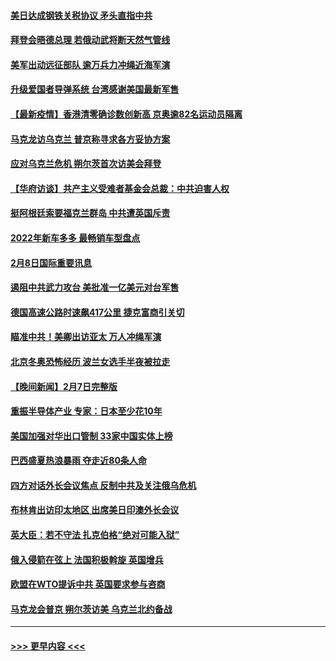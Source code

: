 #### [美日达成钢铁关税协议 矛头直指中共](../pages/prog202/a103343161.md?t=02091101) 
#### [拜登会晤德总理 若俄动武将断天然气管线](../pages/prog202/a103343189.md?t=02091101) 
#### [美军出动远征部队 逾万兵力冲绳近海军演](../pages/prog202/a103343156.md?t=02091101) 
#### [升级爱国者导弹系统 台湾感谢美国最新军售](../pages/prog202/a103343145.md?t=02091101) 
#### [【最新疫情】香港清零确诊数创新高 京奥逾82名运动员隔离](../pages/prog202/a103343049.md?t=02091101) 
#### [马克龙访乌克兰 普京称寻求各方妥协方案](../pages/prog202/a103342954.md?t=02091101) 
#### [应对乌克兰危机 朔尔茨首次访美会拜登](../pages/prog202/a103342947.md?t=02091101) 
#### [【华府访谈】共产主义受难者基金会总裁：中共迫害人权](../pages/prog202/a103342930.md?t=02091101) 
#### [挺阿根廷索要福克兰群岛 中共遭英国斥责](../pages/prog202/a103342790.md?t=02091101) 
#### [2022年新车多多 最畅销车型盘点](../pages/prog202/a103342839.md?t=02091101) 
#### [2月8日国际重要讯息](../pages/prog202/a103342672.md?t=02091101) 
#### [遏阻中共武力攻台 美批准一亿美元对台军售](../pages/prog202/a103342662.md?t=02091101) 
#### [德国高速公路时速飙417公里 捷克富商引关切](../pages/prog202/a103342520.md?t=02091101) 
#### [瞄准中共！美卿出访亚太 万人冲绳军演](../pages/prog202/a103342575.md?t=02091101) 
#### [北京冬奥恐怖经历 波兰女选手半夜被拉走](../pages/prog202/a103342532.md?t=02091101) 
#### [【晚间新闻】2月7日完整版](../pages/prog202/a103342375.md?t=02091101) 
#### [重振半导体产业 专家：日本至少花10年](../pages/prog202/a103342468.md?t=02091101) 
#### [美国加强对华出口管制 33家中国实体上榜](../pages/prog202/a103342431.md?t=02091101) 
#### [巴西盛夏热浪暴雨 夺走近80条人命](../pages/prog202/a103342430.md?t=02091101) 
#### [四方对话外长会议焦点 反制中共及关注俄乌危机](../pages/prog202/a103342397.md?t=02091101) 
#### [布林肯出访印太地区 出席美日印澳外长会议](../pages/prog202/a103342233.md?t=02091101) 
#### [英大臣：若不守法 扎克伯格“绝对可能入狱”](../pages/prog202/a103342189.md?t=02091101) 
#### [俄入侵箭在弦上 法国积极斡旋 英国增兵](../pages/prog202/a103342243.md?t=02091101) 
#### [欧盟在WTO提诉中共 英国要求参与咨商](../pages/prog202/a103342177.md?t=02091101) 
#### [马克龙会普京 朔尔茨访美 乌克兰北约备战](../pages/prog202/a103342009.md?t=02091101) 

----
#### [ >>> 更早内容 <<< ](../indexes/prog202-earlier.md)
